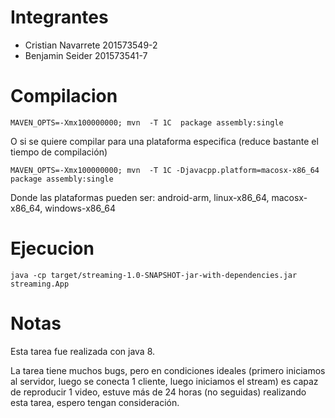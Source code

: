 # Integrantes

- Cristian Navarrete 201573549-2
- Benjamin Seider 201573541-7

# Compilacion

    MAVEN_OPTS=-Xmx100000000; mvn  -T 1C  package assembly:single

O si se quiere compilar para una plataforma especifica (reduce bastante el tiempo de compilación)

    MAVEN_OPTS=-Xmx100000000; mvn  -T 1C -Djavacpp.platform=macosx-x86_64  package assembly:single

Donde las plataformas pueden ser: android-arm, linux-x86_64, macosx-x86_64, windows-x86_64

# Ejecucion

    java -cp target/streaming-1.0-SNAPSHOT-jar-with-dependencies.jar streaming.App

# Notas

Esta tarea fue realizada con java 8.

La tarea tiene muchos bugs, pero en condiciones ideales (primero iniciamos al servidor, luego se conecta 1 cliente, luego iniciamos el stream) es capaz de reproducir 1 video, estuve más de 24 horas (no seguidas) realizando esta tarea, espero tengan consideración.
